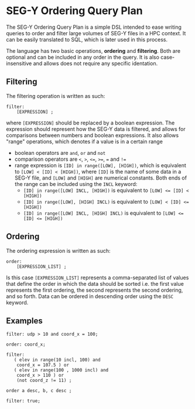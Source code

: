 # SEG-Y Ordering Query Plan

The SEG-Y Ordering Query Plan is a simple DSL intended to ease writing queries to order 
and filter large volumes of SEG-Y files in a HPC context. It can be easily translated
to SQL, which is later used in this process.

The language has two basic operations, **ordering** and **filtering**. Both are optional
and can be included in any order in the query. It is also case-insensitive and allows does not require
any specific identation.

## Filtering
The filtering operation is written as such:
```
filter:
    [EXPRESSION] ;
```
where `[EXPRESSION]` should be replaced by a boolean expression. The expression should represent how the SEG-Y data is
filtered, and allows for comparisons between numbers and boolean expressions. It also allows "range" operations,
which denotes if a value is in a certain range
- boolean operators are `and`, `or` and `not`
- comparison operators are `<`, `>`, `<=`, `>=`, `=` and `!=`
- range expression is `[ID] in range([LOW], [HIGH])`, which is equivalent to `[LOW] < [ID] < [HIGH])`, where `[ID]` is 
the name of some data in a SEG-Y file, and `[LOW]` and `[HIGH]` are numerical constants. Both ends of the range can be included
using the `INCL` keyword:
  - `[ID] in range([LOW] INCL, [HIGH])` is equivalent to `[LOW] <= [ID] < [HIGH])`
  - `[ID] in range([LOW], [HIGH] INCL)` is equivalent to `[LOW] < [ID] <= [HIGH])`
  - `[ID] in range([LOW] INCL, [HIGH] INCL)` is equivalent to `[LOW] <= [ID] <= [HIGH])`


## Ordering
The ordering expression is written as such:
```
order:
    [EXPRESSION_LIST] ;
```
Is this case `[EXPRESSION_LIST]` represents a comma-separated list of values that define the order in which the data should be sorted
 i.e. the first value represents the first ordering, the second represents the second ordering, and so forth. Data can be ordered in descending
order using the `DESC` keyword.

## Examples
```
filter: udp > 10 and coord_x = 100;
```
```
order: coord_x;
```
```
filter:
   ( elev in range(10 incl, 100) and
    coord_x = 107.5 ) or
   ( elev in range(100 , 1000 incl) and
    coord_x > 110 ) or
    (not coord_z != 11) ;
    
order a desc, b, c desc ;
```
```
filter: true;
```